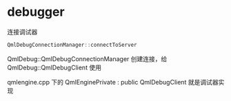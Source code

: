 # debugger

连接调试器

```cpp
QmlDebugConnectionManager::connectToServer
```

QmlDebug::QmlDebugConnectionManager 创建连接，给  QmlDebug::QmlDebugClient 使用

qmlengine.cpp 下的 QmlEnginePrivate : public QmlDebugClient 就是调试器实现